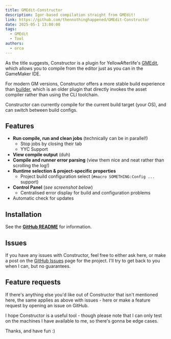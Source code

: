 ```yaml
---
title: GMEdit-Constructor
description: Igor-based compilation straight from GMEdit!
link: https://github.com/thennothinghappened/GMEdit-Constructor
date: 2025-05-1 13:00:00
tags:
  - GMEdit
  - Tool
authors:
  - orca
---
```

As the title suggests, Constructor is a plugin for YellowAfterlife's [GMEdit](<https://github.com/YellowAfterlife/GMEdit>), which allows you to compile from the editor just as you can in the GameMaker IDE.

For modern GM versions, Constructor offers a more stable build experience than [builder](<https://github.com/YAL-GMEdit/builder>), which is an older plugin that directly invokes the asset compiler rather than using the CLI toolchain.

Constructor can currently compile for the current build target (your OS), and can switch between build configs.

## Features
 - **Run compile, run and clean jobs** (technically can be in parallel!)
   - Stop jobs by closing their tab
   - YYC Support
 - **View compile output** (duh)
 - **Compile and runner error parsing** (view them nice and neat rather than scrolling the log!)
 - **Runtime selection & project-specific properties**
   - Project build configuration select (`#macro SOMETHING:Config ...` support)
 - **Control Panel** (*see screenshot below*)
   - Centralised error display for build and configuration problems
 - Automatic check for updates

## Installation
See the [**GitHub README**](https://github.com/thennothinghappened/GMEdit-Constructor?tab=readme-ov-file#gmedit-constructor) for information.

## Issues
If you have any issues with Constructor, feel free to either ask here, or make a post on the [GitHub Issues](<https://github.com/thennothinghappened/GMEdit-Constructor/issues>) page for the project. I'll try to get back to you when I can, but no guarantees.

## Feature requests
If there's anything else you'd like out of Constructor that isn't mentioned here, the same applies as above with issues - here or make a feature request by opening an issue on GitHub.

I hope Constructor is a useful tool - though please note that I can only test on the machines I have available to me, so there's gonna be edge cases.

Thanks, and have fun :)